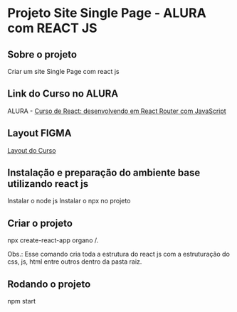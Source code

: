 # Projeto Site Single Page - ALURA com REACT JS

## Sobre o projeto
Criar um site Single Page com react js

## Link do Curso no ALURA
ALURA - [Curso de React: desenvolvendo em React Router com JavaScript](https://cursos.alura.com.br/course/React-desenvolvendo-react-router-javaScript)

## Layout FIGMA
[Layout do Curso](https://www.figma.com/file/nDTrIQxTu6aldQG0o0iAbj/Ol%C3%A1%2C-Mundo!---Projeto-React%3A-router?node-id=38%3A716)

## Instalação e preparação do ambiente base utilizando react js
Instalar o node js
Instalar o npx no projeto

## Criar o projeto
npx create-react-app organo /. 

Obs.: Esse comando cria toda a estrutura do react js com a estruturação do css, js, html entre outros dentro da pasta raiz.

## Rodando o projeto
npm start

